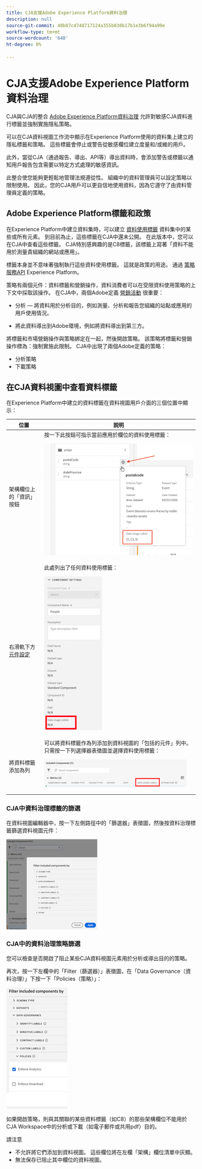 ```yaml
---
title: CJA支援Adobe Experience Platform資料治理
description: null
source-git-commit: 40b87cd748717124a355b030b17b1e3b6f94a99e
workflow-type: tm+mt
source-wordcount: '648'
ht-degree: 0%

---
```



# CJA支援Adobe Experience Platform資料治理

CJA與CJA的整合 [Adobe Experience Platform資料治理](https://experienceleague.adobe.com/docs/experience-platform/data-governance/home.html?lang=en) 允許對敏感CJA資料進行標籤並強制實施隱私策略。

可以在CJA資料視圖工作流中顯示在Experience Platform使用的資料集上建立的隱私標籤和策略。 這些標籤會停止或警告從敏感欄位建立度量和/或維的用戶。

此外，當從CJA（通過報告、導出、API等）導出資料時，會添加警告或標籤以通知用戶報告包含需要以特定方式處理的敏感資訊。

此整合使您能夠更輕鬆地管理法規遵從性。 組織中的資料管理員可以設定策略以限制使用。 因此，您的CJA用戶可以更自信地使用資料，因為它遵守了由資料管理員定義的策略。

## Adobe Experience Platform標籤和政策

在Experience Platform中建立資料集時，可以建立 [資料使用標籤](https://experienceleague.adobe.com/docs/experience-platform/data-governance/labels/reference.html?lang=en) 資料集中的某些或所有元素。 到目前為止，這些標籤在CJA中還未公開。 在此版本中，您可以在CJA中查看這些標籤。 CJA特別感興趣的是C8標籤，該標籤上寫著「資料不能用於測量貴組織的網站或應用」。

標籤本身並不意味著強制執行這些資料使用標籤。 這就是政策的用途。 通過 [策略服務API](https://experienceleague.adobe.com/docs/experience-platform/data-governance/api/overview.html?lang=en) Experience Platform。

策略有兩個元件：資料標籤和營銷操作，資料消費者可以在受限資料使用策略的上下文中採取該操作。 在CJA中，兩個Adobe定義 [營銷活動](https://experienceleague.adobe.com/docs/experience-platform/data-governance/policies/overview.html?lang=en#appendix) 很重要：

* 分析 — 將資料用於分析目的，例如測量、分析和報告您組織的站點或應用的用戶使用情況。

* 將此資料導出到Adobe環境，例如將資料導出到第三方。

將標籤和市場營銷操作與策略綁定在一起，然後開啟策略。 該策略將標籤和營銷操作標為：強制實施此限制。 CJA中出現了兩個Adobe定義的策略：

* 分析策略
* 下載策略

## 在CJA資料視圖中查看資料標籤

在Experience Platform中建立的資料標籤在資料視圖用戶介面的三個位置中顯示：

| 位置 | 說明 |
| --- | --- |
| 架構欄位上的「資訊」按鈕 | 按一下此按鈕可指示當前應用於欄位的資料使用標籤：<p>![](assets/data-label-left.png) |
| 右滑軌下方 [元件設定](/help/data-views/component-settings/overview.md) | 此處列出了任何資料使用標籤：<p>![](assets/data-label-right.png) |
| 將資料標籤添加為列 | 可以將資料標籤作為列添加到資料視圖的「包括的元件」列中。 只需按一下列選擇器表徵圖並選擇資料使用標籤：<p>![](assets/data-label-column.png) |

### CJA中資料治理標籤的篩選

在資料視圖編輯器中，按一下左側路徑中的「篩選器」表徵圖，然後按資料治理標籤篩選資料視圖元件：

![](assets/filter-labels.png)

### CJA中的資料治理策略篩選

您可以檢查是否開啟了阻止某些CJA資料視圖元素用於分析或導出目的的策略。

再次，按一下左欄中的「Filter（篩選器）」表徵圖，在「Data Governance（資料治理）」下按一下「Policies（策略）」：

![](assets/filter-policies.png)

如果開啟策略，則與其關聯的某些資料標籤（如C8）的那些架構欄位不能用於CJA Workspace中的分析或下載（如電子郵件或共用pdf）目的。

請注意

* 不允許將它們添加到資料視圖。 這些欄位將在左欄「架構」欄位清單中灰顯。
* 無法保存已阻止其中欄位的資料視圖。


